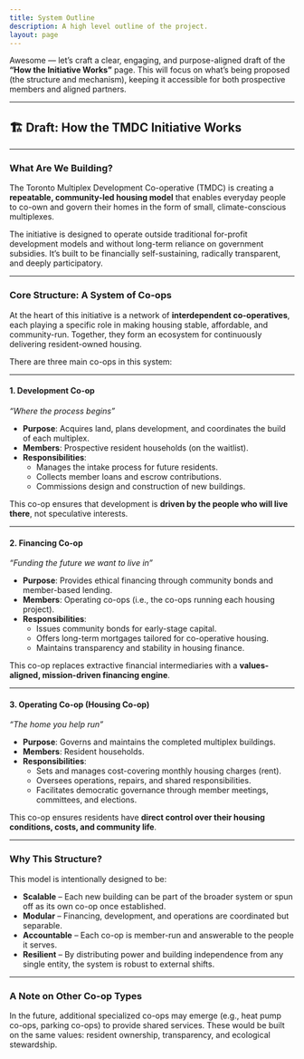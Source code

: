 ```yaml
---
title: System Outline
description: A high level outline of the project.
layout: page
---
```


Awesome — let’s craft a clear, engaging, and purpose-aligned draft of the **“How the Initiative Works”** page. This will focus on what’s being proposed (the structure and mechanism), keeping it accessible for both prospective members and aligned partners.

---

## 🏗️ **Draft: How the TMDC Initiative Works**

---

### What Are We Building?

The Toronto Multiplex Development Co-operative (TMDC) is creating a **repeatable, community-led housing model** that enables everyday people to co-own and govern their homes in the form of small, climate-conscious multiplexes.

The initiative is designed to operate outside traditional for-profit development models and without long-term reliance on government subsidies. It’s built to be financially self-sustaining, radically transparent, and deeply participatory.

---

### Core Structure: A System of Co-ops

At the heart of this initiative is a network of **interdependent co-operatives**, each playing a specific role in making housing stable, affordable, and community-run. Together, they form an ecosystem for continuously delivering resident-owned housing.

There are three main co-ops in this system:

---

#### 1. **Development Co-op**

_“Where the process begins”_

- **Purpose**: Acquires land, plans development, and coordinates the build of each multiplex.
- **Members**: Prospective resident households (on the waitlist).
- **Responsibilities**:
  - Manages the intake process for future residents.
  - Collects member loans and escrow contributions.
  - Commissions design and construction of new buildings.

This co-op ensures that development is **driven by the people who will live there**, not speculative interests.

---

#### 2. **Financing Co-op**

_“Funding the future we want to live in”_

- **Purpose**: Provides ethical financing through community bonds and member-based lending.
- **Members**: Operating co-ops (i.e., the co-ops running each housing project).
- **Responsibilities**:
  - Issues community bonds for early-stage capital.
  - Offers long-term mortgages tailored for co-operative housing.
  - Maintains transparency and stability in housing finance.

This co-op replaces extractive financial intermediaries with a **values-aligned, mission-driven financing engine**.

---

#### 3. **Operating Co-op (Housing Co-op)**

_“The home you help run”_

- **Purpose**: Governs and maintains the completed multiplex buildings.
- **Members**: Resident households.
- **Responsibilities**:
  - Sets and manages cost-covering monthly housing charges (rent).
  - Oversees operations, repairs, and shared responsibilities.
  - Facilitates democratic governance through member meetings, committees, and elections.

This co-op ensures residents have **direct control over their housing conditions, costs, and community life**.

---

### Why This Structure?

This model is intentionally designed to be:

- **Scalable** – Each new building can be part of the broader system or spun off as its own co-op once established.
- **Modular** – Financing, development, and operations are coordinated but separable.
- **Accountable** – Each co-op is member-run and answerable to the people it serves.
- **Resilient** – By distributing power and building independence from any single entity, the system is robust to external shifts.

---

### A Note on Other Co-op Types

In the future, additional specialized co-ops may emerge (e.g., heat pump co-ops, parking co-ops) to provide shared services. These would be built on the same values: resident ownership, transparency, and ecological stewardship.

<!--
Co-Op Multiplex Project Outline

## Implementation

The folowing pages describe the implementation steps and strategies.

## System Structure

There are three main co-ops in this system. **Development**, **Financing**, and **Operating**:

1. **Development Co-Op**: finds land, purchases it, and arranges for the construction of a multiplex on it. Its members are people on the waiting list. It also manages that list by interviewing prospective members and dealing with member loans and escrow money.
2. **Financing Co-Op**: sells bonds and writes mortgages.
3. **Operating Co-Op**: runs the housing co-op.

There are other possible co-ops. Parking and heat pumps might be separate if the neighbours are invited to be part of them. [Learn more about co-ops](membership/membership-learn-about-co-ops) -->

<!-- ## Organizational Design

### 1. Development Co-op

- Members: Households on the waitlist
- Role: Land acquisition, project development, membership onboarding

### 2. Finance Co-op

- Members: Housing co-ops
- Role: Issue community bonds, provide long-term mortgage financing

### 3. Housing Co-ops

- Members: Resident households
- Role: Operate, maintain, and govern individual housing sites

### 4. Supporting Co-ops (Optional)

- Heat Pump, Parking, Credit Union
- Role: Provide shared infrastructure and services -->
